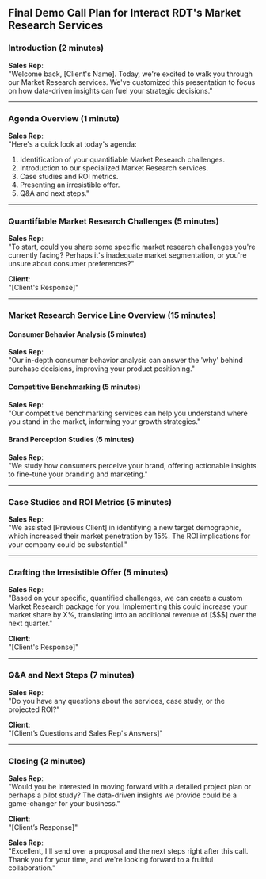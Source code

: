 
## Final Demo Call Plan for Interact RDT's Market Research Services

### Introduction (2 minutes)
**Sales Rep**:  
"Welcome back, [Client's Name]. Today, we're excited to walk you through our Market Research services. We've customized this presentation to focus on how data-driven insights can fuel your strategic decisions."

---

### Agenda Overview (1 minute)
**Sales Rep**:  
"Here's a quick look at today's agenda:
1. Identification of your quantifiable Market Research challenges.
2. Introduction to our specialized Market Research services.
3. Case studies and ROI metrics.
4. Presenting an irresistible offer.
5. Q&A and next steps."

---

### Quantifiable Market Research Challenges (5 minutes)
**Sales Rep**:  
"To start, could you share some specific market research challenges you're currently facing? Perhaps it's inadequate market segmentation, or you're unsure about consumer preferences?"

**Client**:  
"[Client's Response]"

---

### Market Research Service Line Overview (15 minutes)

#### Consumer Behavior Analysis (5 minutes)
**Sales Rep**:  
"Our in-depth consumer behavior analysis can answer the 'why' behind purchase decisions, improving your product positioning."

#### Competitive Benchmarking (5 minutes)
**Sales Rep**:  
"Our competitive benchmarking services can help you understand where you stand in the market, informing your growth strategies."

#### Brand Perception Studies (5 minutes)
**Sales Rep**:  
"We study how consumers perceive your brand, offering actionable insights to fine-tune your branding and marketing."

---

### Case Studies and ROI Metrics (5 minutes)
**Sales Rep**:  
"We assisted [Previous Client] in identifying a new target demographic, which increased their market penetration by 15%. The ROI implications for your company could be substantial."

---

### Crafting the Irresistible Offer (5 minutes)
**Sales Rep**:  
"Based on your specific, quantified challenges, we can create a custom Market Research package for you. Implementing this could increase your market share by X%, translating into an additional revenue of [$$$] over the next quarter."

**Client**:  
"[Client's Response]"

---

### Q&A and Next Steps (7 minutes)
**Sales Rep**:  
"Do you have any questions about the services, case study, or the projected ROI?"

**Client**:  
"[Client’s Questions and Sales Rep's Answers]"

---

### Closing (2 minutes)
**Sales Rep**:  
"Would you be interested in moving forward with a detailed project plan or perhaps a pilot study? The data-driven insights we provide could be a game-changer for your business."

**Client**:  
"[Client’s Response]"

**Sales Rep**:  
"Excellent, I'll send over a proposal and the next steps right after this call. Thank you for your time, and we're looking forward to a fruitful collaboration."
